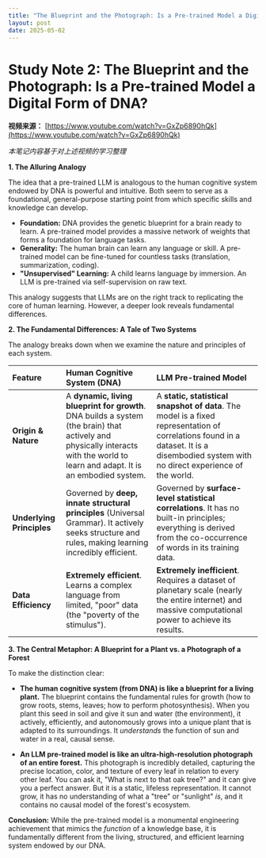 ```yaml
---
title: "The Blueprint and the Photograph: Is a Pre-trained Model a Digital Form of DNA?"
layout: post
date: 2025-05-02
---
```


# **Study Note 2: The Blueprint and the Photograph: Is a Pre-trained Model a Digital Form of DNA?**

**视频来源：** [https://www.youtube.com/watch?v=GxZp6890hQk](https://www.youtube.com/watch?v=GxZp6890hQk)

*本笔记内容基于对上述视频的学习整理*

**1. The Alluring Analogy**

The idea that a pre-trained LLM is analogous to the human cognitive system endowed by DNA is powerful and intuitive. Both seem to serve as a foundational, general-purpose starting point from which specific skills and knowledge can develop.

*   **Foundation:** DNA provides the genetic blueprint for a brain ready to learn. A pre-trained model provides a massive network of weights that forms a foundation for language tasks.
*   **Generality:** The human brain can learn any language or skill. A pre-trained model can be fine-tuned for countless tasks (translation, summarization, coding).
*   **"Unsupervised" Learning:** A child learns language by immersion. An LLM is pre-trained via self-supervision on raw text.

This analogy suggests that LLMs are on the right track to replicating the core of human learning. However, a deeper look reveals fundamental differences.

**2. The Fundamental Differences: A Tale of Two Systems**

The analogy breaks down when we examine the nature and principles of each system.

| Feature | Human Cognitive System (DNA) | LLM Pre-trained Model |
| :--- | :--- | :--- |
| **Origin & Nature** | A **dynamic, living blueprint for growth**. DNA builds a system (the brain) that actively and physically interacts with the world to learn and adapt. It is an embodied system. | A **static, statistical snapshot of data**. The model is a fixed representation of correlations found in a dataset. It is a disembodied system with no direct experience of the world. |
| **Underlying Principles** | Governed by **deep, innate structural principles** (Universal Grammar). It actively seeks structure and rules, making learning incredibly efficient. | Governed by **surface-level statistical correlations**. It has no built-in principles; everything is derived from the co-occurrence of words in its training data. |
| **Data Efficiency** | **Extremely efficient**. Learns a complex language from limited, "poor" data (the "poverty of the stimulus"). | **Extremely inefficient**. Requires a dataset of planetary scale (nearly the entire internet) and massive computational power to achieve its results. |

**3. The Central Metaphor: A Blueprint for a Plant vs. a Photograph of a Forest**

To make the distinction clear:

*   **The human cognitive system (from DNA) is like a blueprint for a living plant.** The blueprint contains the fundamental rules for growth (how to grow roots, stems, leaves; how to perform photosynthesis). When you plant this seed in soil and give it sun and water (the environment), it actively, efficiently, and autonomously grows into a unique plant that is adapted to its surroundings. It *understands* the function of sun and water in a real, causal sense.

*   **An LLM pre-trained model is like an ultra-high-resolution photograph of an entire forest.** This photograph is incredibly detailed, capturing the precise location, color, and texture of every leaf in relation to every other leaf. You can ask it, "What is next to that oak tree?" and it can give you a perfect answer. But it is a static, lifeless representation. It cannot grow, it has no understanding of what a "tree" or "sunlight" *is*, and it contains no causal model of the forest's ecosystem.

**Conclusion:** While the pre-trained model is a monumental engineering achievement that mimics the *function* of a knowledge base, it is fundamentally different from the living, structured, and efficient learning system endowed by our DNA.
